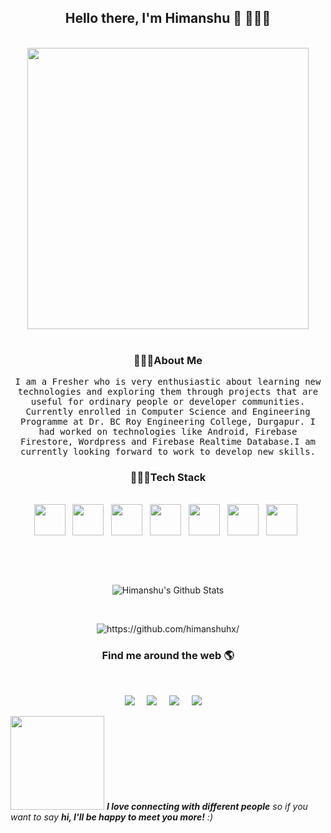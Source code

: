 <h2 align='center'> Hello there, I'm Himanshu 👋 🧑🏻‍💻 </h2>

<p align="center">
  <br><img src="https://user-images.githubusercontent.com/65825310/88541476-6fbfbb80-d032-11ea-8f4e-018180a50253.gif" width="450px"><br><br>
<h3 align="center"> 🙋🏽‍♂️About Me </h3>
<p align="center"> <samp> 
   I am a Fresher who is very enthusiastic about learning new technologies and exploring them through projects that are useful for ordinary people or developer communities. Currently enrolled in Computer Science and Engineering Programme at Dr. BC Roy Engineering College, Durgapur. I had worked on technologies like Android, Firebase Firestore, Wordpress and Firebase Realtime Database.I am currently looking forward to work to develop new skills.  
  </samp>
<h3 align="center"> 👨🏽‍💻Tech Stack </h3>
<p align="center">
  <br>
<code><img height="50" src="https://user-images.githubusercontent.com/65825310/88545138-2e320f00-d038-11ea-9996-835096c7a9c2.png"></code>&nbsp;&nbsp;
<code><img height="50" src="https://user-images.githubusercontent.com/65825310/88545009-017df780-d038-11ea-97be-860b3dd9420f.png"></code>&nbsp;&nbsp;
<code><img height="50" src="https://user-images.githubusercontent.com/65825310/88544890-c1b71000-d037-11ea-9489-0b2483b7ad0a.png"></code>&nbsp;&nbsp;
<code><img height="50" src="https://user-images.githubusercontent.com/65825310/88545254-5c175380-d038-11ea-9314-aa84fc22593d.png"></code>&nbsp;&nbsp;
<code><img height="50" src="https://user-images.githubusercontent.com/65825310/88545585-ce883380-d038-11ea-8289-3f65d0dae95e.png"></code>&nbsp;&nbsp;
<code><img height="50" src="https://user-images.githubusercontent.com/65825310/88549503-fc23ab80-d03d-11ea-94d8-36822b0e26b5.jpg"></code>&nbsp;&nbsp;
<code><img height="50" src="https://user-images.githubusercontent.com/65825310/88545826-232bae80-d039-11ea-9b6b-b31ac75173b5.png"></code>&nbsp;&nbsp;
</p><br>
</p><br>
<p align='center'>
  <img align="center" src="https://github-readme-stats.vercel.app/api?username=himanshuhx&&show_icons=true&title_color=fff&icon_color=79ff97&text_color=efefef&bg_color=24292e" alt="Himanshu's Github Stats">
</p>
</p><br>
<p align="center">
  <img src="https://komarev.com/ghpvc/?username=himanshuhx" alt="https://github.com/himanshuhx/" />
</p>
<h3  align='center'>Find me around the web 🌎</h3><br>
<p align='center'>
    <a href="https://himanshuhx.github.io/portfolio.github.io/"><img src="https://img.shields.io/badge/Website-%231DA1F2.svg?&style=for-the-badge&logo=website&logoColor=white" /></a>&nbsp;&nbsp;&nbsp;&nbsp;
  <a href="https://github.com/himanshuhx/"><img src="https://img.shields.io/badge/github-black.svg?&style=for-the-badge&logo=github&logoColor=white" /></a>&nbsp;&nbsp;&nbsp;&nbsp;
  <a href="https://linkedin.com/in/himanshu2418/"><img src="https://img.shields.io/badge/linkedin-%230077B5.svg?&style=for-the-badge&logo=linkedin&logoColor=white" /></a>&nbsp;&nbsp;&nbsp;&nbsp;
  <a href="mailto:himanshusumanpatna@gmail.com?subject=Olá%20Punit"><img src="https://img.shields.io/badge/gmail-%23D14836.svg?&style=for-the-badge&logo=gmail&logoColor=white" /></a>&nbsp;&nbsp;&nbsp;&nbsp;
</p>
<img src="https://user-images.githubusercontent.com/65825310/88541640-bd3c2880-d032-11ea-8f86-4f6ea6c8cc2c.gif" width="150" />
  <em><b>I love connecting with different people</b> so if you want to say <b>hi, I'll be happy to meet you more!</b> :)</em>
 </p>
